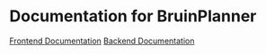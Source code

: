 # Documentation for BruinPlanner

[Frontend Documentation](/frontend/)
[Backend Documentation](/backend/html_docs/)
